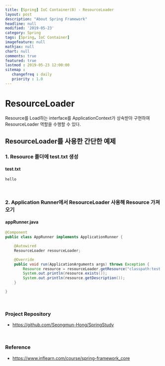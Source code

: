 ```yaml
---
title: [Spring] IoC Container(8) - ResourceLoader
layout: post
description: "About Spring Framework"
headline: null
modified: '2019-05-23'
category: Spring
tags: [Spring, IoC Container]
imagefeature: null
mathjax: null
chart: null
comments: true
featured: true
lastmod : 2019-05-23 12:00:00
sitemap :  
   changefreq : daily
   priority : 1.0
---
```


# ResourceLoader  
  
Resource를 Load하는 interface를 ApplicationContext가 상속받아 구현하여 ResourceLoader 역할을 수행할 수 있다.
  
## ResourceLoader를 사용한 간단한 예제  
  
### 1. Resource 폴더에 test.txt 생성  
  
#### test.txt  
  
```vim
hello
```  
  
<br />

### 2. Application Runner에서 ResourceLoader 사용해 Resource 가져오기
  
#### appRunner.java  
  
```java
@Component
public class AppRunner implements ApplicationRunner {

    @Autowired
    ResourceLoader resourceLoader;

    @Override
    public void run(ApplicationArguments args) throws Exception {
        Resource resource = resourceLoader.getResource("classpath:test.txt");
        System.out.println(resource.exists());
        System.out.println(resource.getDescription());
    }

}
```  
  
<br />

### Project Repository 

- https://github.com/Seongmun-Hong/SpringStudy

<br />

### Reference

- https://www.inflearn.com/course/spring-framework_core